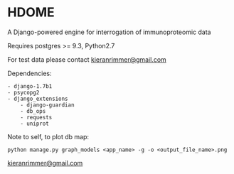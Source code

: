 
# HDOME

A Django-powered engine for interrogation of immunoproteomic data

Requires postgres >= 9.3, Python2.7

For test data please contact kieranrimmer@gmail.com

Dependencies:

	- django-1.7b1
	- psycopg2
	- django_extensions
        - django-guardian
        - db_ops
        - requests
        - uniprot


Note to self, to plot db map:

	python manage.py graph_models <app_name> -g -o <output_file_name>.png

kieranrimmer@gmail.com
